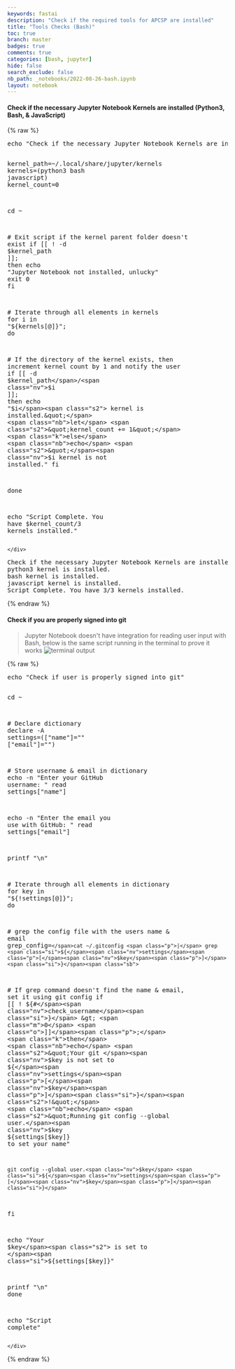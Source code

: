 ```yaml
---
keywords: fastai
description: "Check if the required tools for APCSP are installed"
title: "Tools Checks (Bash)"
toc: true
branch: master
badges: true
comments: true
categories: [bash, jupyter]
hide: false
search_exclude: false
nb_path: _notebooks/2022-08-26-bash.ipynb
layout: notebook
---
```


<!--
#################################################
### THIS FILE WAS AUTOGENERATED! DO NOT EDIT! ###
#################################################
# file to edit: _notebooks/2022-08-26-bash.ipynb
-->

<div class="container" id="notebook-container">
        
<div class="cell border-box-sizing text_cell rendered"><div class="inner_cell">
<div class="text_cell_render border-box-sizing rendered_html">
<h4 id="Check-if-the-necessary-Jupyter-Notebook-Kernels-are-installed-(Python3,-Bash,-&amp;-JavaScript)">Check if the necessary Jupyter Notebook Kernels are installed (Python3, Bash, &amp; JavaScript)<a class="anchor-link" href="#Check-if-the-necessary-Jupyter-Notebook-Kernels-are-installed-(Python3,-Bash,-&amp;-JavaScript)"> </a></h4>
</div>
</div>
</div>
    {% raw %}
    
<div class="cell border-box-sizing code_cell rendered">
<div class="input">

<div class="inner_cell">
    <div class="input_area">
<div class=" highlight hl-bash"><pre><span></span><span class="nb">echo</span> <span class="s2">&quot;Check if the necessary Jupyter Notebook Kernels are installed (Python3, Bash, &amp; JavaScript)&quot;</span>

<span class="nv">kernel_path</span><span class="o">=</span>~/.local/share/jupyter/kernels
<span class="nv">kernels</span><span class="o">=(</span>python3 bash javascript<span class="o">)</span>
<span class="nv">kernel_count</span><span class="o">=</span><span class="m">0</span>

<span class="nb">cd</span> ~

<span class="c1"># Exit script if the kernel parent folder doesn&#39;t exist</span>
<span class="k">if</span> <span class="o">[[</span> ! -d <span class="nv">$kernel_path</span> <span class="o">]]</span><span class="p">;</span> <span class="k">then</span> 
    <span class="nb">echo</span> <span class="s2">&quot;Jupyter Notebook not installed, unlucky&quot;</span>
    <span class="nb">exit</span> <span class="m">0</span>
<span class="k">fi</span>

<span class="c1"># Iterate through all elements in kernels</span>
<span class="k">for</span> i in <span class="s2">&quot;</span><span class="si">${</span><span class="nv">kernels</span><span class="p">[@]</span><span class="si">}</span><span class="s2">&quot;</span><span class="p">;</span> <span class="k">do</span>

  <span class="c1"># If the directory of the kernel exists, then increment kernel count by 1 and notify the user</span>
  <span class="k">if</span> <span class="o">[[</span> -d <span class="nv">$kernel_path</span>/<span class="nv">$i</span> <span class="o">]]</span><span class="p">;</span> <span class="k">then</span> 
    <span class="nb">echo</span> <span class="s2">&quot;</span><span class="nv">$i</span><span class="s2"> kernel is installed.&quot;</span>
    <span class="nb">let</span> <span class="s2">&quot;kernel_count += 1&quot;</span>
  <span class="k">else</span>
    <span class="nb">echo</span> <span class="s2">&quot;</span><span class="nv">$i</span><span class="s2"> kernel is not installed.&quot;</span>
  <span class="k">fi</span>

<span class="k">done</span>

<span class="nb">echo</span> <span class="s2">&quot;Script Complete. You have </span><span class="nv">$kernel_count</span><span class="s2">/3 kernels installed.&quot;</span>
</pre></div>

    </div>
</div>
</div>

<div class="output_wrapper">
<div class="output">

<div class="output_area">

<div class="output_subarea output_stream output_stdout output_text">
<pre>Check if the necessary Jupyter Notebook Kernels are installed (Python3, Bash, &amp; JavaScript)
python3 kernel is installed.
bash kernel is installed.
javascript kernel is installed.
Script Complete. You have 3/3 kernels installed.
</pre>
</div>
</div>

</div>
</div>

</div>
    {% endraw %}

<div class="cell border-box-sizing text_cell rendered"><div class="inner_cell">
<div class="text_cell_render border-box-sizing rendered_html">
<h4 id="Check-if-you-are-properly-signed-into-git">Check if you are properly signed into git<a class="anchor-link" href="#Check-if-you-are-properly-signed-into-git"> </a></h4><blockquote><p>Jupyter Notebook doesn't have integration for reading user input with Bash, below is the same script running in the terminal to prove it works
<img src="https://media.discordapp.net/attachments/882455696199807007/1013174797418627184/unknown.png" alt="terminal output"></p>
</blockquote>

</div>
</div>
</div>
    {% raw %}
    
<div class="cell border-box-sizing code_cell rendered">
<div class="input">

<div class="inner_cell">
    <div class="input_area">
<div class=" highlight hl-bash"><pre><span></span><span class="nb">echo</span> <span class="s2">&quot;Check if user is properly signed into git&quot;</span>

<span class="nb">cd</span> ~

<span class="c1"># Declare dictionary</span>
<span class="nb">declare</span> -A <span class="nv">settings</span><span class="o">=([</span><span class="s2">&quot;name&quot;</span><span class="o">]=</span><span class="s2">&quot;&quot;</span> <span class="o">[</span><span class="s2">&quot;email&quot;</span><span class="o">]=</span><span class="s2">&quot;&quot;</span><span class="o">)</span>

<span class="c1"># Store username &amp; email in dictionary</span>
<span class="nb">echo</span> -n <span class="s2">&quot;Enter your GitHub username: &quot;</span>
<span class="nb">read</span> settings<span class="o">[</span><span class="s2">&quot;name&quot;</span><span class="o">]</span>

<span class="nb">echo</span> -n <span class="s2">&quot;Enter the email you use with GitHub: &quot;</span>
<span class="nb">read</span> settings<span class="o">[</span><span class="s2">&quot;email&quot;</span><span class="o">]</span>

<span class="nb">printf</span> <span class="s2">&quot;\n&quot;</span>

<span class="c1"># Iterate through all elements in dictionary</span>
<span class="k">for</span> key in <span class="s2">&quot;</span><span class="si">${</span><span class="p">!settings[@]</span><span class="si">}</span><span class="s2">&quot;</span><span class="p">;</span> <span class="k">do</span>

  <span class="c1"># grep the config file with the users name &amp; email</span>
  <span class="nv">grep_config</span><span class="o">=</span><span class="sb">`</span>cat ~/.gitconfig <span class="p">|</span> grep <span class="si">${</span><span class="nv">settings</span><span class="p">[</span><span class="nv">$key</span><span class="p">]</span><span class="si">}</span><span class="sb">`</span>
  
  <span class="c1"># If grep command doesn&#39;t find the name &amp; email, set it using git config</span>
  <span class="k">if</span> <span class="o">[[</span> ! <span class="si">${#</span><span class="nv">check_username</span><span class="si">}</span> &gt; <span class="m">0</span> <span class="o">]]</span><span class="p">;</span> <span class="k">then</span>
    <span class="nb">echo</span> <span class="s2">&quot;Your git </span><span class="nv">$key</span><span class="s2"> is not set to </span><span class="si">${</span><span class="nv">settings</span><span class="p">[</span><span class="nv">$key</span><span class="p">]</span><span class="si">}</span><span class="s2">!&quot;</span>
    <span class="nb">echo</span> <span class="s2">&quot;Running git config --global user.</span><span class="nv">$key</span><span class="s2"> </span><span class="si">${</span><span class="nv">settings</span><span class="p">[</span><span class="nv">$key</span><span class="p">]</span><span class="si">}</span><span class="s2"> to set your name&quot;</span>

    git config --global user.<span class="nv">$key</span> <span class="si">${</span><span class="nv">settings</span><span class="p">[</span><span class="nv">$key</span><span class="p">]</span><span class="si">}</span>
  <span class="k">fi</span>

  <span class="nb">echo</span> <span class="s2">&quot;Your </span><span class="nv">$key</span><span class="s2"> is set to </span><span class="si">${</span><span class="nv">settings</span><span class="p">[</span><span class="nv">$key</span><span class="p">]</span><span class="si">}</span><span class="s2">&quot;</span>

  <span class="nb">printf</span> <span class="s2">&quot;\n&quot;</span>
<span class="k">done</span>

<span class="nb">echo</span> <span class="s2">&quot;Script complete&quot;</span>
</pre></div>

    </div>
</div>
</div>

</div>
    {% endraw %}

</div>
 

